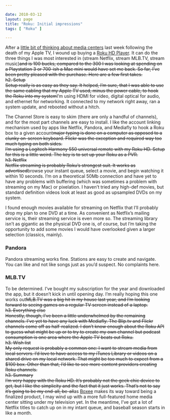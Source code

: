 ```yaml
---

date: 2010-03-12
layout: page
title: "Roku: Initial impressions"
tags: [ "Roku" ]

---
```


After a [little bit of thinking about media
centers](http://www.aaronsumner.com/2010/03/requiem-for-an-apple-tv)
last week following the death of my Apple TV, I wound up buying a [Roku
HD Player](http://www.roku.com/). It can do the three things I was most
interested in (stream Netflix, stream MLB.TV, stream music)~~~~and is
100 bucks, compared to the 300 I was looking at spending on a
Playstation 3 or 700-ish a Mac mini would have set me back. So far, I’ve
been pretty pleased with the purchase. Here are a few first takes.
\
h2. Setup
\
Setup really is as easy as they say. It helped, I’m sure, that I was
able to use the same cabling that my Apple TV used, minus the power
cable, to hook the Roku into my system~~~~I’m using HDMI for video,
digital optical for audio, and ethernet for networking. It connected to
my network right away, ran a system update, and rebooted without a
hitch.

The Channel Store is easy to skim (there are only a handful of
channels), and for the most part channels are easy to install. I like
the account linking mechanism used by apps like Netflix, Pandora, and
Mediafly to hook a Roku box to a given account~~~~major typing is done
on a computer as opposed to a clunky on-screen keyboard. Flickr was the
exception and required way too much typing on both sides.
\
I’m using a Logitech Harmony 550 universal remote with my Roku HD. Setup
for this is a little weird. The key is to set up your Roku as a PVR.
\
h3. Netflix
\
Netflix streaming is probably Roku’s strongest suit. It works as
advertised~~~~browse your instant queue, select a movie, and begin
watching it within 10 seconds. I’m on a theoretical 50Mb connection and
have yet to have any problems with buffering (which was sometimes a
problem with streaming on my Mac) or pixelation. I haven’t tried any
high-def movies, but standard definition videos look at least as good as
upsampled DVDs on my system.

I found enough movies available for streaming on Netflix that I’ll
probably drop my plan to one DVD at a time. As convenient as Netflix’s
mailing service is, their streaming service is even more so. The
streaming library isn’t as gigantic as the physical DVD one is, of
course, but I’m taking the opportunity to add some movies I would have
overlooked given a larger selection (classics, mainly).

### Pandora

Pandora streaming works fine. Stations are easy to create and navigate.
You can like and not like songs just as you’d suspect. No complaints
here.

### MLB.TV

To be determined. I’ve bought my subscription for the year and
downloaded the app, but it doesn’t kick in until opening day. I’m really
hoping this one works out~~~~MLB.TV was a big hit in my house last year,
and I’m looking forward to seeing games on a regular TV screen instead
of a laptop.
\
h3. Everything else
\
Honestly, though, I’ve been a little underwhelmed by the remaining
channels. I’ve yet to have any luck with Mediafly. The Blip.tv and
Flickr channels come off as half-realized. I don’t know enough about the
Roku API to guess what might be up or to try to create my own channel
but podcast consumption is one area where the Apple TV beats out Roku.
\
h3. Wish list
\
My only request is probably a common one: I want to stream media from
local servers. I’d love to have access to my iTunes Library or videos on
a shared drive on my local network. That might be too much to expect
from a \$100 box. Other than that, I’d like to see more content
providers creating Roku channels.
\
h3. Summary
\
I’m very happy with the Roku HD. It’s probably not the geek chic device
to get, but I like the simplicity and the fact that it just works.
That’s not to say it’s going to be my end-all, be-all~~~~as
[Boxee](http://boxee.tv/) makes its way toward being a finalized
product, I may wind up with a more full-featured home media center
sitting under my television yet. In the meantime, I’ve got a lot of
Netflix titles to catch up on in my intant queue, and baseball season
starts in like a month.
